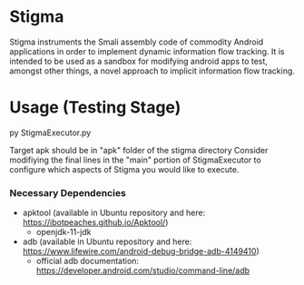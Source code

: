 # Stigma
Stigma instruments the Smali assembly code of commodity Android applications in order to implement dynamic information flow tracking. It is intended to be used as a sandbox for modifying android apps to test, amongst other things, a novel approach to implicit information flow tracking.

# Usage (Testing Stage)
py StigmaExecutor.py

Target apk should be in "apk" folder of the stigma directory
Consider modifiying the final lines in the "main" portion of StigmaExecutor to 
configure which aspects of Stigma you would like to execute.


### Necessary Dependencies
* apktool (available in Ubuntu repository and here: https://ibotpeaches.github.io/Apktool/)
  * openjdk-11-jdk
* adb (available in Ubuntu repository and here: https://www.lifewire.com/android-debug-bridge-adb-4149410)
  * official adb documentation: https://developer.android.com/studio/command-line/adb
